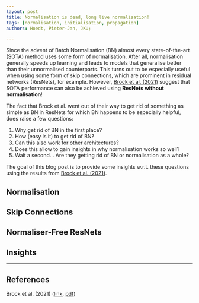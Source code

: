 ```yaml
---
layout: post
title: Normalisation is dead, long live normalisation!
tags: [normalisation, initialisation, propagation]
authors: Hoedt, Pieter-Jan, JKU; 

---
```


Since the advent of Batch Normalisation (BN) almost every state-of-the-art (SOTA) method uses some form of normalisation.
After all, normalisation generally speeds up learning and leads to models that generalise better than their unnormalised counterparts.
This turns out to be especially useful when using some form of skip connections, which are prominent in residual networks (ResNets), for example.
However, <a href="#brock21characterizing">Brock et al. (2021)</a> suggest that SOTA performance can also be achieved using **ResNets without normalisation**!

The fact that Brock et al. went out of their way to get rid of something as simple as BN in ResNets for which BN happens to be especially helpful, does raise a few questions:

 1. Why get rid of BN in the first place?
 2. How (easy is it) to get rid of BN?
 3. Can this also work for other architectures?
 4. Does this allow to gain insights in why normalisation works so well?
 5. Wait a second... Are they getting rid of BN or normalisation as a whole?

The goal of this blog post is to provide some insights w.r.t. these questions using the results from <a href="#brock21characterizing">Brock et al. (2021)</a>.


## Normalisation


## Skip Connections


## Normaliser-Free ResNets


## Insights


---

## References

<span id="brock21characterizing">Brock et al. (2021)</span>
(<a href="">link</a>,
 <a href="">pdf</a>)